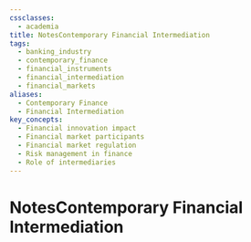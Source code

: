 ```yaml
---
cssclasses:
  - academia
title: NotesContemporary Financial Intermediation
tags:
  - banking_industry
  - contemporary_finance
  - financial_instruments
  - financial_intermediation
  - financial_markets
aliases:
  - Contemporary Finance
  - Financial Intermediation
key_concepts:
  - Financial innovation impact
  - Financial market participants
  - Financial market regulation
  - Risk management in finance
  - Role of intermediaries
---
```


# NotesContemporary Financial Intermediation
